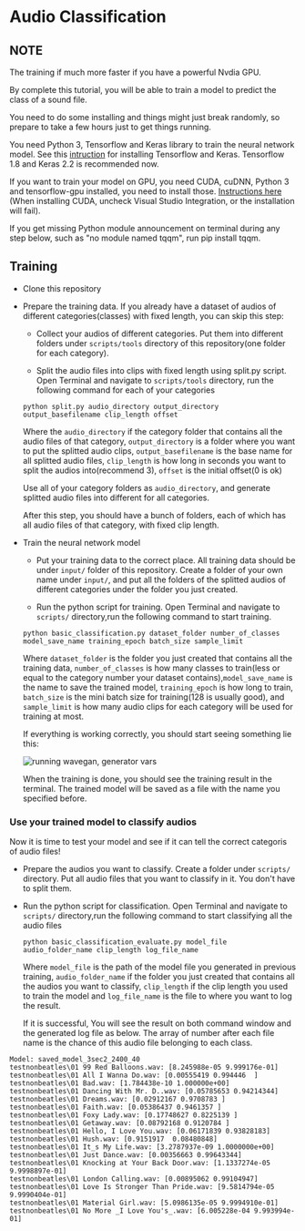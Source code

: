 # Audio Classification
## NOTE
The training if much more faster if you have a powerful Nvdia GPU.

By complete this tutorial, you will be able to train a model to predict the class of a sound file.

You need to do some installing and things might just break randomly, so prepare to take a few hours just to get things running. 

You need Python 3, Tensorflow and Keras library to train the neural network model. See this [intruction](https://keras.io/#installation) for installing Tensorflow and Keras. Tensorflow 1.8 and Keras 2.2 is recommended now.

If you want to train your model on GPU, you need CUDA, cuDNN, Python 3 and tensorflow-gpu installed, you need to install those. [Instructions here](https://docs.nvidia.com/deeplearning/sdk/cudnn-install/index.html) (When installing CUDA, uncheck Visual Studio Integration, or the installation will fail). 

If you get missing Python module announcement on terminal during any step below, such as "no module named tqqm", run pip install tqqm.

## Training
- Clone this repository

- Prepare the training data. If you already have a dataset of audios of different categories(classes) with fixed length, you can skip this step:

    - Collect your audios of different categories. Put them into different folders under `scripts/tools` directory of this repository(one folder for each category).
  
    - Split the audio files into clips with fixed length using split.py script. Open Terminal and navigate to `scripts/tools` directory, run the following command for each of your categories
  
   ```
   python split.py audio_directory output_directory output_basefilename clip_length offset
   ```

   Where the `audio_directory` if the category folder that contains all the audio files of that category, `output_directory` is a folder where you want to put the splitted audio clips, `output_basefilename` is the base name for all splitted audio files, `clip_length` is how long in seconds you want to split the audios into(recommend 3), `offset` is the initial offset(0 is ok)

     Use all of your category folders as `audio_directory`, and generate splitted audio files into different for all categories.

     After this step, you should have a bunch of folders, each of which has all audio files of that category, with fixed clip length.

- Train the neural network model

   - Put your training data to the correct place. All training data should be under `input/` folder of this repository. Create a folder of your own name under `input/`, and put all the folders of the splitted audios of different categories under the folder you just created. 
 
   - Run the python script for training. Open Terminal and navigate to `scripts/` directory,run the following command to start training.
   ```
   python basic_classification.py dataset_folder number_of_classes model_save_name training_epoch batch_size sample_limit
   ```
   Where `dataset_folder` is the folder you just created that contains all the training data, `number_of_classes` is how many classes to train(less or equal to the category number your dataset contains),`model_save_name` is the name to save the trained model, `training_epoch` is how long to train, `batch_size` is the mini batch size for training(128 is usually good), and `sample_limit` is how many audio clips for each category will be used for training at most.

  If everything is working correctly, you should start seeing something lie this:

  ![running wavegan, generator vars](../images/trainclassification.PNG)

  When the training is done, you should see the training result in the terminal. The trained model will be saved as a file with the name you specified before.

### Use your trained model to classify audios
Now it is time to test your model and see if it can tell the correct categoris of audio files!

- Prepare the audios you want to classify. Create a folder under `scripts/` directory. Put all audio files that you want to classify in it. You don't have to split them.
- Run the python script for classification. Open Terminal and navigate to `scripts/` directory,run the following command to start classifying all the audio files
   ```
   python basic_classification_evaluate.py model_file audio_folder_name clip_length log_file_name
   ```
   Where `model_file` is the path of the model file you generated in previous training, `audio_folder_name` if the folder you  just created that contains all the audios you want to classify, `clip_length` if the clip length you used to train the model and `log_file_name` is the file to where you want to log the result.

   If it is successful, You will see the result on both command window and the generated log file as below. The array of number after each file name is the chance of this audio file belonging to each class.

```
Model: saved_model_3sec2_2400_40
testnonbeatles\01 99 Red Balloons.wav: [8.245988e-05 9.999176e-01]
testnonbeatles\01 All I Wanna Do.wav: [0.00555419 0.994446  ]
testnonbeatles\01 Bad.wav: [1.784438e-10 1.000000e+00]
testnonbeatles\01 Dancing With Mr. D..wav: [0.05785653 0.94214344]
testnonbeatles\01 Dreams.wav: [0.02912167 0.9708783 ]
testnonbeatles\01 Faith.wav: [0.05386437 0.9461357 ]
testnonbeatles\01 Foxy Lady.wav: [0.17748627 0.8225139 ]
testnonbeatles\01 Getaway.wav: [0.08792168 0.9120784 ]
testnonbeatles\01 Hello, I Love You.wav: [0.06171839 0.93828183]
testnonbeatles\01 Hush.wav: [0.9151917  0.08480848]
testnonbeatles\01 It_s My Life.wav: [3.2787937e-09 1.0000000e+00]
testnonbeatles\01 Just Dance.wav: [0.00356663 0.99643344]
testnonbeatles\01 Knocking at Your Back Door.wav: [1.1337274e-05 9.9998897e-01]
testnonbeatles\01 London Calling.wav: [0.00895062 0.99104947]
testnonbeatles\01 Love Is Stronger Than Pride.wav: [9.5814794e-05 9.9990404e-01]
testnonbeatles\01 Material Girl.wav: [5.0986135e-05 9.9994910e-01]
testnonbeatles\01 No More _I Love You's_.wav: [6.005228e-04 9.993994e-01]
```
